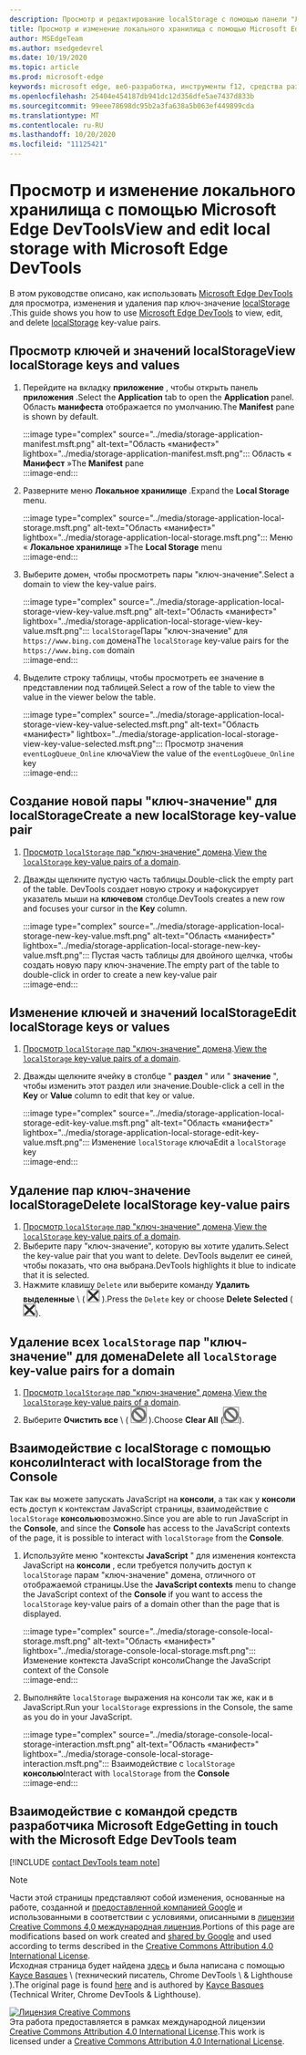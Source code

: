 ```yaml
---
description: Просмотр и редактирование localStorage с помощью панели "Локальные хранилище" и консоли.
title: Просмотр и изменение локального хранилища с помощью Microsoft Edge DevTools
author: MSEdgeTeam
ms.author: msedgedevrel
ms.date: 10/19/2020
ms.topic: article
ms.prod: microsoft-edge
keywords: microsoft edge, веб-разработка, инструменты f12, средства разработчика
ms.openlocfilehash: 25404e454187db941dc12d356dfe5ae7437d833b
ms.sourcegitcommit: 99eee78698dc95b2a3fa638a5b063ef449899cda
ms.translationtype: MT
ms.contentlocale: ru-RU
ms.lasthandoff: 10/20/2020
ms.locfileid: "11125421"
---
```

<!-- Copyright Kayce Basques 

   Licensed under the Apache License, Version 2.0 (the "License");
   you may not use this file except in compliance with the License.
   You may obtain a copy of the License at

       https://www.apache.org/licenses/LICENSE-2.0

   Unless required by applicable law or agreed to in writing, software
   distributed under the License is distributed on an "AS IS" BASIS,
   WITHOUT WARRANTIES OR CONDITIONS OF ANY KIND, either express or implied.
   See the License for the specific language governing permissions and
   limitations under the License.  -->  

# <span data-ttu-id="5dfbc-104">Просмотр и изменение локального хранилища с помощью Microsoft Edge DevTools</span><span class="sxs-lookup"><span data-stu-id="5dfbc-104">View and edit local storage with Microsoft Edge DevTools</span></span>  

<span data-ttu-id="5dfbc-105">В этом руководстве описано, как использовать [Microsoft Edge DevTools][MicrosoftEdgeDevTools] для просмотра, изменения и удаления пар ключ-значение [localStorage][MDNWindowsLocalStorage] .</span><span class="sxs-lookup"><span data-stu-id="5dfbc-105">This guide shows you how to use [Microsoft Edge DevTools][MicrosoftEdgeDevTools] to view, edit, and delete [localStorage][MDNWindowsLocalStorage] key-value pairs.</span></span>  

## <span data-ttu-id="5dfbc-106">Просмотр ключей и значений localStorage</span><span class="sxs-lookup"><span data-stu-id="5dfbc-106">View localStorage keys and values</span></span>  

1.  <span data-ttu-id="5dfbc-107">Перейдите на вкладку **приложение** , чтобы открыть панель **приложения** .</span><span class="sxs-lookup"><span data-stu-id="5dfbc-107">Select the **Application** tab to open the **Application** panel.</span></span>  <span data-ttu-id="5dfbc-108">Область **манифеста** отображается по умолчанию.</span><span class="sxs-lookup"><span data-stu-id="5dfbc-108">The **Manifest** pane is shown by default.</span></span>  
    
    :::image type="complex" source="../media/storage-application-manifest.msft.png" alt-text="Область «манифест»" lightbox="../media/storage-application-manifest.msft.png":::
       <span data-ttu-id="5dfbc-110">Область « **Манифест** »</span><span class="sxs-lookup"><span data-stu-id="5dfbc-110">The **Manifest** pane</span></span>  
    :::image-end:::  
    
1.  <span data-ttu-id="5dfbc-111">Разверните меню **Локальное хранилище** .</span><span class="sxs-lookup"><span data-stu-id="5dfbc-111">Expand the **Local Storage** menu.</span></span>  
    
    :::image type="complex" source="../media/storage-application-local-storage.msft.png" alt-text="Область «манифест»" lightbox="../media/storage-application-local-storage.msft.png":::
       <span data-ttu-id="5dfbc-113">Меню « **Локальное хранилище** »</span><span class="sxs-lookup"><span data-stu-id="5dfbc-113">The **Local Storage** menu</span></span>  
    :::image-end:::  
    
1.  <span data-ttu-id="5dfbc-114">Выберите домен, чтобы просмотреть пары "ключ-значение".</span><span class="sxs-lookup"><span data-stu-id="5dfbc-114">Select a domain to view the key-value pairs.</span></span>  
    
    :::image type="complex" source="../media/storage-application-local-storage-view-key-value.msft.png" alt-text="Область «манифест»" lightbox="../media/storage-application-local-storage-view-key-value.msft.png":::
       <span data-ttu-id="5dfbc-116">`localStorage`Пары "ключ-значение" для `https://www.bing.com` домена</span><span class="sxs-lookup"><span data-stu-id="5dfbc-116">The `localStorage` key-value pairs for the `https://www.bing.com` domain</span></span>  
    :::image-end:::  
    
1.  <span data-ttu-id="5dfbc-117">Выделите строку таблицы, чтобы просмотреть ее значение в представлении под таблицей.</span><span class="sxs-lookup"><span data-stu-id="5dfbc-117">Select a row of the table to view the value in the viewer below the table.</span></span>  
    
    :::image type="complex" source="../media/storage-application-local-storage-view-key-value-selected.msft.png" alt-text="Область «манифест»" lightbox="../media/storage-application-local-storage-view-key-value-selected.msft.png":::
       <span data-ttu-id="5dfbc-119">Просмотр значения `eventLogQueue_Online` ключа</span><span class="sxs-lookup"><span data-stu-id="5dfbc-119">View the value of the `eventLogQueue_Online` key</span></span>  
    :::image-end:::  
    
## <span data-ttu-id="5dfbc-120">Создание новой пары "ключ-значение" для localStorage</span><span class="sxs-lookup"><span data-stu-id="5dfbc-120">Create a new localStorage key-value pair</span></span>  

1.  <span data-ttu-id="5dfbc-121">[Просмотр `localStorage` пар "ключ-значение" домена](#view-localstorage-keys-and-values).</span><span class="sxs-lookup"><span data-stu-id="5dfbc-121">[View the `localStorage` key-value pairs of a domain](#view-localstorage-keys-and-values).</span></span>  
1.  <span data-ttu-id="5dfbc-122">Дважды щелкните пустую часть таблицы.</span><span class="sxs-lookup"><span data-stu-id="5dfbc-122">Double-click the empty part of the table.</span></span>  <span data-ttu-id="5dfbc-123">DevTools создает новую строку и нафокусирует указатель мыши на **ключевом** столбце.</span><span class="sxs-lookup"><span data-stu-id="5dfbc-123">DevTools creates a new row and focuses your cursor in the **Key** column.</span></span>  
    
    :::image type="complex" source="../media/storage-application-local-storage-new-key-value.msft.png" alt-text="Область «манифест»" lightbox="../media/storage-application-local-storage-new-key-value.msft.png":::
       <span data-ttu-id="5dfbc-125">Пустая часть таблицы для двойного щелчка, чтобы создать новую пару ключ-значение.</span><span class="sxs-lookup"><span data-stu-id="5dfbc-125">The empty part of the table to double-click in order to create a new key-value pair</span></span>  
    :::image-end:::  
    
## <span data-ttu-id="5dfbc-126">Изменение ключей и значений localStorage</span><span class="sxs-lookup"><span data-stu-id="5dfbc-126">Edit localStorage keys or values</span></span>  

1.  <span data-ttu-id="5dfbc-127">[Просмотр `localStorage` пар "ключ-значение" домена](#view-localstorage-keys-and-values).</span><span class="sxs-lookup"><span data-stu-id="5dfbc-127">[View the `localStorage` key-value pairs of a domain](#view-localstorage-keys-and-values).</span></span>  
1.  <span data-ttu-id="5dfbc-128">Дважды щелкните ячейку в столбце " **раздел** " или " **значение** ", чтобы изменить этот раздел или значение.</span><span class="sxs-lookup"><span data-stu-id="5dfbc-128">Double-click a cell in the **Key** or **Value** column to edit that key or value.</span></span>  
    
    :::image type="complex" source="../media/storage-application-local-storage-edit-key-value.msft.png" alt-text="Область «манифест»" lightbox="../media/storage-application-local-storage-edit-key-value.msft.png":::
       <span data-ttu-id="5dfbc-130">Изменение `localStorage` ключа</span><span class="sxs-lookup"><span data-stu-id="5dfbc-130">Edit a `localStorage` key</span></span>  
    :::image-end:::  
    
## <span data-ttu-id="5dfbc-131">Удаление пар ключ-значение localStorage</span><span class="sxs-lookup"><span data-stu-id="5dfbc-131">Delete localStorage key-value pairs</span></span>  

1.  <span data-ttu-id="5dfbc-132">[Просмотр `localStorage` пар "ключ-значение" домена](#view-localstorage-keys-and-values).</span><span class="sxs-lookup"><span data-stu-id="5dfbc-132">[View the `localStorage` key-value pairs of a domain](#view-localstorage-keys-and-values).</span></span>  
1.  <span data-ttu-id="5dfbc-133">Выберите пару "ключ-значение", которую вы хотите удалить.</span><span class="sxs-lookup"><span data-stu-id="5dfbc-133">Select the key-value pair that you want to delete.</span></span>  <span data-ttu-id="5dfbc-134">DevTools выделит ее синей, чтобы показать, что она выбрана.</span><span class="sxs-lookup"><span data-stu-id="5dfbc-134">DevTools highlights it blue to indicate that it is selected.</span></span>  
1.  <span data-ttu-id="5dfbc-135">Нажмите клавишу `Delete` или выберите команду **Удалить выделенные** \ ( ![ Удалить выбранные ][ImageDeleteIcon] \).</span><span class="sxs-lookup"><span data-stu-id="5dfbc-135">Press the `Delete` key or choose **Delete Selected** \(![Delete Selected][ImageDeleteIcon]\).</span></span>  
    
## <span data-ttu-id="5dfbc-136">Удаление всех `localStorage` пар "ключ-значение" для домена</span><span class="sxs-lookup"><span data-stu-id="5dfbc-136">Delete all `localStorage` key-value pairs for a domain</span></span>  

1.  <span data-ttu-id="5dfbc-137">[Просмотр `localStorage` пар "ключ-значение" домена](#view-localstorage-keys-and-values).</span><span class="sxs-lookup"><span data-stu-id="5dfbc-137">[View the `localStorage` key-value pairs of a domain](#view-localstorage-keys-and-values).</span></span>  
1.  <span data-ttu-id="5dfbc-138">Выберите **Очистить все** \ ( ![ Очистить все ][ImageClearIcon] \).</span><span class="sxs-lookup"><span data-stu-id="5dfbc-138">Choose **Clear All** \(![Clear All][ImageClearIcon]\).</span></span>  
    
## <span data-ttu-id="5dfbc-139">Взаимодействие с localStorage с помощью консоли</span><span class="sxs-lookup"><span data-stu-id="5dfbc-139">Interact with localStorage from the Console</span></span>  

<span data-ttu-id="5dfbc-140">Так как вы можете запускать JavaScript на **консоли**, а так как у **консоли** есть доступ к контекстам JavaScript страницы, взаимодействие с `localStorage` **консолью**возможно.</span><span class="sxs-lookup"><span data-stu-id="5dfbc-140">Since you are able to run JavaScript in the **Console**, and since the **Console** has access to the JavaScript contexts of the page, it is possible to interact with `localStorage` from the **Console**.</span></span>  

1.  <span data-ttu-id="5dfbc-141">Используйте меню "контексты **JavaScript** " для изменения контекста JavaScript на **консоли** , если требуется получить доступ к `localStorage` парам "ключ-значение" домена, отличного от отображаемой страницы.</span><span class="sxs-lookup"><span data-stu-id="5dfbc-141">Use the **JavaScript contexts** menu to change the JavaScript context of the **Console** if you want to access the `localStorage` key-value pairs of a domain other than the page that is displayed.</span></span>  
    
    :::image type="complex" source="../media/storage-console-local-storage.msft.png" alt-text="Область «манифест»" lightbox="../media/storage-console-local-storage.msft.png":::
       <span data-ttu-id="5dfbc-143">Изменение контекста JavaScript консоли</span><span class="sxs-lookup"><span data-stu-id="5dfbc-143">Change the JavaScript context of the Console</span></span>  
    :::image-end:::  
    
1.  <span data-ttu-id="5dfbc-144">Выполняйте `localStorage` выражения на консоли так же, как и в JavaScript.</span><span class="sxs-lookup"><span data-stu-id="5dfbc-144">Run your `localStorage` expressions in the Console, the same as you do in your JavaScript.</span></span>  
    
    :::image type="complex" source="../media/storage-console-local-storage-interaction.msft.png" alt-text="Область «манифест»" lightbox="../media/storage-console-local-storage-interaction.msft.png":::
       <span data-ttu-id="5dfbc-146">Взаимодействие с `localStorage` **консолью**</span><span class="sxs-lookup"><span data-stu-id="5dfbc-146">Interact with `localStorage` from the **Console**</span></span>  
    :::image-end:::  
    
## <span data-ttu-id="5dfbc-147">Взаимодействие с командой средств разработчика Microsoft Edge</span><span class="sxs-lookup"><span data-stu-id="5dfbc-147">Getting in touch with the Microsoft Edge DevTools team</span></span>  

[!INCLUDE [contact DevTools team note](../includes/contact-devtools-team-note.md)]  

<!-- image links -->  

[ImageClearIcon]: ../media/clear-icon.msft.png  
[ImageDeleteIcon]: ../media/delete-icon.msft.png  

<!-- links -->  

[MicrosoftEdgeDevTools]: ../../devtools-guide-chromium.md "Инструменты разработчика Microsoft EDGE (Chromium) | Документы Microsoft"  

[MDNWindowsLocalStorage]: https://developer.mozilla.org/docs/Web/API/Window/localStorage "Window. localStorage | MDN"  

> [!NOTE]
> <span data-ttu-id="5dfbc-150">Части этой страницы представляют собой изменения, основанные на работе, созданной и [предоставленной компанией Google][GoogleSitePolicies] и использованными в соответствии с условиями, описанными в [лицензии Creative Commons 4,0 международная лицензия][CCA4IL].</span><span class="sxs-lookup"><span data-stu-id="5dfbc-150">Portions of this page are modifications based on work created and [shared by Google][GoogleSitePolicies] and used according to terms described in the [Creative Commons Attribution 4.0 International License][CCA4IL].</span></span>  
> <span data-ttu-id="5dfbc-151">Исходная страница будет найдена [здесь](https://developers.google.com/web/tools/chrome-devtools/storage/localstorage) и была написана с помощью [Kayce Basques][KayceBasques] \ (технический писатель, Chrome DevTools \ & Lighthouse \).</span><span class="sxs-lookup"><span data-stu-id="5dfbc-151">The original page is found [here](https://developers.google.com/web/tools/chrome-devtools/storage/localstorage) and is authored by [Kayce Basques][KayceBasques] \(Technical Writer, Chrome DevTools \& Lighthouse\).</span></span>  

[![Лицензия Creative Commons][CCby4Image]][CCA4IL]  
<span data-ttu-id="5dfbc-153">Эта работа предоставляется в рамках международной лицензии [Creative Commons Attribution 4.0 International License][CCA4IL].</span><span class="sxs-lookup"><span data-stu-id="5dfbc-153">This work is licensed under a [Creative Commons Attribution 4.0 International License][CCA4IL].</span></span>  

[CCA4IL]: https://creativecommons.org/licenses/by/4.0  
[CCby4Image]: https://i.creativecommons.org/l/by/4.0/88x31.png  
[GoogleSitePolicies]: https://developers.google.com/terms/site-policies  
[KayceBasques]: https://developers.google.com/web/resources/contributors/kaycebasques  
